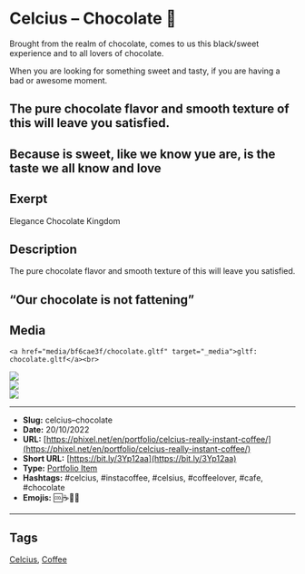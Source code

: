 # Celcius – Chocolate 🍫
Brought from the realm of chocolate, comes to us this black/sweet experience and to all lovers of chocolate.

When you are looking for something sweet and tasty, if you are having a bad or awesome moment.

## The pure chocolate flavor and smooth texture of this will leave you satisfied.

Because is sweet, like we know yue are, is the taste we all know and love
------------
## Exerpt
Elegance Chocolate Kingdom
## Description
The pure chocolate flavor and smooth texture of this will leave you satisfied.
## “Our chocolate is not fattening”
## Media
	<a href="media/bf6cae3f/chocolate.gltf" target="_media">gltf: chocolate.gltf</a><br>
<img src="media/f24e873c/chocolate.jpg" loading="lazy"><br>
<img src="media/1fa1cf49/chocolate.png" loading="lazy"><br>
<img src="media/f4dc65fd/chocolate.png" loading="lazy"><br>

------------
- **Slug:** celcius–chocolate
- **Date:** 20/10/2022
- **URL:** [https://phixel.net/en/portfolio/celcius-really-instant-coffee/](https://phixel.net/en/portfolio/celcius-really-instant-coffee/)
- **Short URL:** [https://bit.ly/3Yp12aa](https://bit.ly/3Yp12aa)
- **Type:** [Portfolio Item](#portfolio-item)
- **Hashtags:** #celcius, #instacoffee, #celsius, #coffeelover, #cafe, #chocolate
- **Emojis:** 🆒☕🍾🍫

------------
## Tags
[Celcius](#celcius), [Coffee](#coffee)
